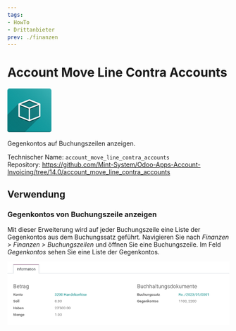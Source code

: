 ```yaml
---
tags:
- HowTo
- Drittanbieter
prev: ./finanzen
---
```

# Account Move Line Contra Accounts
![icon_oms_box](assets/icon_oms_box.png)

Gegenkontos auf Buchungszeilen anzeigen.            

Technischer Name: `account_move_line_contra_accounts`\
Repository: <https://github.com/Mint-System/Odoo-Apps-Account-Invoicing/tree/14.0/account_move_line_contra_accounts>

## Verwendung

### Gegenkontos von Buchungszeile anzeigen

Mit dieser Erweiterung wird auf jeder Buchungszeile eine Liste der Gegenkontos aus dem Buchungssatz geführt. Navigieren Sie nach *Finanzen > Finanzen > Buchungszeilen* und öffnen Sie eine Buchungszeile. Im Feld *Gegenkontos* sehen Sie eine Liste der Gegenkontos.

![](assets/Account%20Move%20Line%20Contra%20Accounts.png)